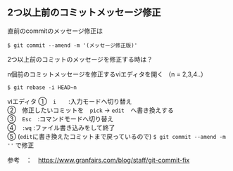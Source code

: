 ## 2つ以上前のコミットメッセージ修正

直前のcommitのメッセージ修正は
```
$ git commit --amend -m '(メッセージ修正版)'
```
2つ以上前のコミットのメッセージを修正する時は？

n個前のコミットメッセージを修正するviエディタを開く
（n = 2,3,4‥）
```
$ git rebase -i HEAD~n 
```

viエディタ
①　`i`　　:入力モードへ切り替え  
②　修正したいコミットを　`pick` → `edit`　へ書き換えする  
③　`Esc`　:コマンドモードへ切り替え  
④　`:wq`  :ファイル書き込みをして終了  
⑤  (`edit`に書き換えたコミットまで戻っているので) ```$ git commit --amend -m ''``` で修正  

参考　：　https://www.granfairs.com/blog/staff/git-commit-fix
